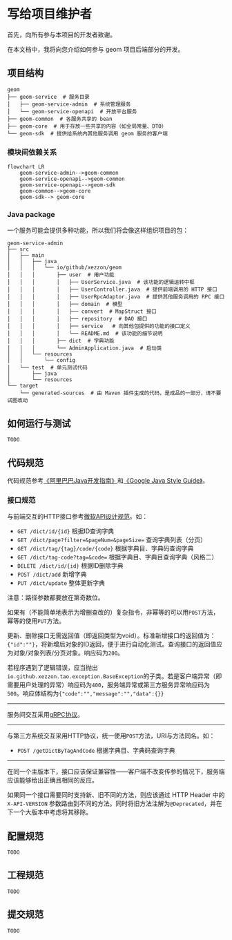 # 写给项目维护者

首先，向所有参与本项目的开发者致谢。

在本文档中，我将向您介绍如何参与 geom 项目后端部分的开发。

## 项目结构

```
geom
├── geom-service  # 服务目录
│   ├── geom-service-admin  # 系统管理服务
│   └── geom-service-openapi  # 开放平台服务
├── geom-common  # 各服务共享的 bean
├── geom-core  # 用于存放一些共享的内容（如全局常量、DTO）
└── geom-sdk  # 提供给系统内其他服务调用 geom 服务的客户端
```

### 模块间依赖关系

```mermaid
flowchart LR
    geom-service-admin-->geom-common
    geom-service-openapi-->geom-common
    geom-service-openapi-->geom-sdk
    geom-common-->geom-core
    geom-sdk--> geom-core
```

### Java package

一个服务可能会提供多种功能，所以我们将会像这样组织项目的包：

```
geom-service-admin
├── src
│   ├── main
│   │   ├── java
│   │   │   └── io/github/xezzon/geom
│   │   │       ├── user  # 用户功能
│   │   │       │   ├── UserService.java  # 该功能的逻辑运转中枢
│   │   │       │   ├── UserController.java  # 提供前端调用的 HTTP 接口
│   │   │       │   ├── UserRpcAdaptor.java  # 提供其他服务调用的 RPC 接口
│   │   │       │   ├── domain  # 模型
│   │   │       │   ├── convert  # MapStruct 接口
│   │   │       │   ├── repository  # DAO 接口
│   │   │       │   ├── service   # 向其他包提供的功能的接口定义
│   │   │       │   └── README.md  # 该功能的细节说明
│   │   │       ├── dict  # 字典功能
│   │   │       └── AdminApplication.java  # 启动类
│   │   └── resources
│   │       └── config
│   └── test  # 单元测试代码
│       ├── java
│       └── resources
└── target
    └── generated-sources  # 由 Maven 插件生成的代码，是成品的一部分，请不要试图改动
```

## 如何运行与测试

`TODO`

## 代码规范

代码规范参考[《阿里巴巴Java开发指南》](https://github.com/alibaba/p3c)和[《Google Java Style Guide》](https://google.github.io/styleguide/javaguide.html)。

### 接口规范

与前端交互的HTTP接口参考[微软API设计规范](https://github.com/microsoft/api-guidelines/blob/vNext/azure/Guidelines.md)。如：

- `GET /dict/id/{id}` 根据ID查询字典
- `GET /dict/page?filter=&pageNum=&pageSize=` 查询字典列表（分页）
- `GET /dict/tag/{tag}/code/{code}` 根据字典目、字典码查询字典
- `GET /dict/tag-code?tag=&code=` 根据字典目、字典目查询字典（风格二）
- `DELETE /dict/id/{id}` 根据ID删除字典
- `POST /dict/add` 新增字典
- `PUT /dict/update` 整体更新字典

注意：路径参数都要放在第奇数位。

如果有（不能简单地表示为增删查改的）复杂指令，非幂等的可以用`POST`方法，幂等的使用`PUT`方法。

更新、删除接口无需返回值（即返回类型为void）。标准新增接口的返回值为：`{"id":""}`，将新增后对象的ID返回，便于进行自动化测试。查询接口的返回值应为对象/对象列表/分页对象。响应码为`200`。

若程序遇到了逻辑错误，应当抛出`io.github.xezzon.tao.exception.BaseException`的子类。若是客户端异常（即需要用户处理的异常）响应码为`400`，服务端异常或第三方服务异常响应码为`500`。响应体结构为`{"code":"","message":"","data":{}}`

---

服务间交互采用[gRPC协议](https://grpc.io/)。

---

与第三方系统交互采用HTTP协议，统一使用`POST`方法，URI与方法同名。如：

- `POST /getDictByTagAndCode` 根据字典目、字典码查询字典

---

在同一个主版本下，接口应该保证兼容性——客户端不改变传参的情况下，服务端应该能够给出正确且相同的反应。

如果同一个接口需要同时支持新、旧不同的方法，则应该通过 HTTP Header 中的 `X-API-VERSION` 参数路由到不同的方法。同时将旧方法注解为`@Deprecated`，并在下一个大版本中考虑将其移除。

## 配置规范

`TODO`

## 工程规范

`TODO`

## 提交规范

`TODO`
